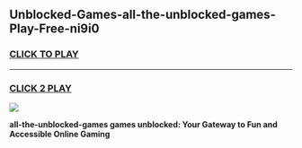 
## Unblocked-Games-all-the-unblocked-games-Play-Free-ni9i0
<h3>
<a href="https://premium76.site?title=all-the-unblocked-games&ref=21A">CLICK TO PLAY</a></h3>
<hr>

<h3>
<a href="https://premium76.site?title=all-the-unblocked-games&ref=21A">CLICK 2 PLAY</a>
  
</h3>

<a href="https://premium76.site?title=all-the-unblocked-games&ref=21A"><img src="https://clearcache.store/games.png"></a>


**all-the-unblocked-games games unblocked: Your Gateway to Fun and Accessible Online Gaming**
